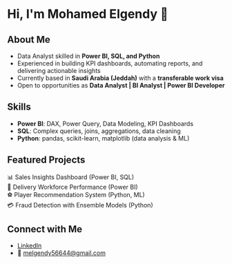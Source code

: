 # Hi, I'm Mohamed Elgendy 👋

## About Me
- Data Analyst skilled in **Power BI, SQL, and Python**
- Experienced in building KPI dashboards, automating reports, and delivering actionable insights
- Currently based in **Saudi Arabia (Jeddah)** with a **transferable work visa**
- Open to opportunities as **Data Analyst | BI Analyst | Power BI Developer**

## Skills
- **Power BI**: DAX, Power Query, Data Modeling, KPI Dashboards
- **SQL**: Complex queries, joins, aggregations, data cleaning
- **Python**: pandas, scikit-learn, matplotlib (data analysis & ML)

## Featured Projects
📊 Sales Insights Dashboard (Power BI, SQL)  
🚚 Delivery Workforce Performance (Power BI)  
⚽ Player Recommendation System (Python, ML)  
💳 Fraud Detection with Ensemble Models (Python)

## Connect with Me
- [LinkedIn]([https://www.linkedin.com/in/your-link](https://www.linkedin.com/in/mohamed-elgedny-3282b5313/))  
- 📧 melgendy56644@gmail.com
